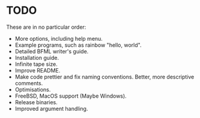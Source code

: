 # TODO
These are in no particular order:
- More options, including help menu.
- Example programs, such as rainbow "hello, world".
- Detailed BFML writer's guide.
- Installation guide.
- Infinite tape size.
- Improve README.
- Make code prettier and fix naming conventions. Better, more descriptive comments.
- Optimisations.
- FreeBSD, MacOS support (Maybe Windows).
- Release binaries.
- Improved argument handling.
